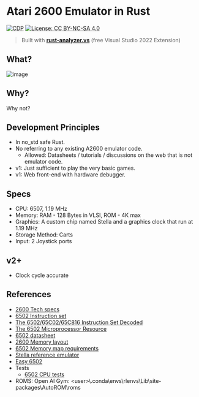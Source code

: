 # Atari 2600 Emulator in Rust

[![CDP](https://github.com/unrenormalizable/atari2600.rs/actions/workflows/cdp.yml/badge.svg)](https://github.com/unrenormalizable/atari2600.rs/actions/workflows/cdp.yml) [![License: CC BY-NC-SA 4.0](https://img.shields.io/badge/License-CC%20BY--NC--SA%204.0-lightgrey.svg?label=license)](https://creativecommons.org/licenses/by-nc-sa/4.0/)

> Built with [**rust-analyzer.vs**](https://marketplace.visualstudio.com/items?itemName=kitamstudios.RustAnalyzer&ssr=false#overview) (free Visual Studio 2022 Extension)

## What?

![image](https://github.com/user-attachments/assets/812f6e79-a023-4fff-8241-93f8d1af6d33)

## Why?

Why not?

## Development Principles

- In no_std safe Rust.
- No referring to any existing A2600 emulator code.
  - Allowed: Datasheets / tutorials / discussions on the web that is not emulator code.
- v1: Just sufficient to play the very basic games.
- v1: Web front-end with hardware debugger.

## Specs

- CPU: 6507, 1.19 MHz
- Memory: RAM - 128 Bytes in VLSI, ROM - 4K max
- Graphics: A custom chip named Stella and a graphics clock that run at 1.19 MHz
- Storage Method: Carts
- Input: 2 Joystick ports

## v2+

- Clock cycle accurate

## References

- [2600 Tech specs](https://problemkaputt.de/2k6specs.htm)
- [6502 Instruction set](https://www.masswerk.at/6502/6502_instruction_set.html)
- [The 6502/65C02/65C816 Instruction Set Decoded](https://llx.com/Neil/a2/opcodes.html)
- [The 6502 Microprocessor Resource](http://www.6502.org/)
- [6502 datasheet](https://www.princeton.edu/~mae412/HANDOUTS/Datasheets/6502.pdf)
- [2600 Memory layout](https://forums.atariage.com/topic/192418-mirrored-memory/#comment-2439795)
- [6502 Memory map requirements](https://wilsonminesco.com/6502primer/MemMapReqs.html)
- [Stella reference emulator](https://stella-emu.github.io/docs/index.html#ROMInfo)
- [Easy 6502](https://skilldrick.github.io/easy6502/)
- Tests
  - [6502 CPU tests](https://codegolf.stackexchange.com/questions/12844/emulate-a-mos-6502-cpu)
- ROMS: Open AI Gym: &lt;user&gt;\\.conda\envs\rlenvs\Lib\site-packages\AutoROM\roms
